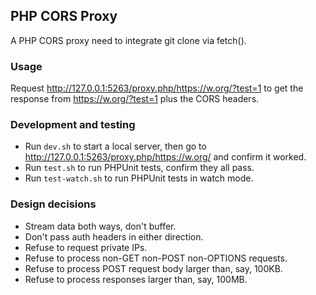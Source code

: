 ## PHP CORS Proxy

A PHP CORS proxy need to integrate git clone via fetch().

### Usage

Request http://127.0.0.1:5263/proxy.php/https://w.org/?test=1 to get the response from https://w.org/?test=1 plus the CORS headers.

### Development and testing

-   Run `dev.sh` to start a local server, then go to http://127.0.0.1:5263/proxy.php/https://w.org/ and confirm it worked.
-   Run `test.sh` to run PHPUnit tests, confirm they all pass.
-   Run `test-watch.sh` to run PHPUnit tests in watch mode.

### Design decisions

-   Stream data both ways, don't buffer.
-   Don't pass auth headers in either direction.
-   Refuse to request private IPs.
-   Refuse to process non-GET non-POST non-OPTIONS requests.
-   Refuse to process POST request body larger than, say, 100KB.
-   Refuse to process responses larger than, say, 100MB.
